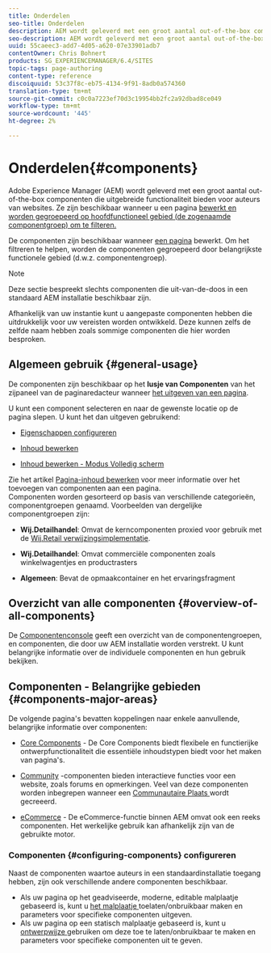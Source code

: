 ```yaml
---
title: Onderdelen
seo-title: Onderdelen
description: AEM wordt geleverd met een groot aantal out-of-the-box componenten die uitgebreide functionaliteit bieden aan auteurs van websites
seo-description: AEM wordt geleverd met een groot aantal out-of-the-box componenten die uitgebreide functionaliteit bieden aan auteurs van websites
uuid: 55caeec3-add7-4d05-a620-07e33901adb7
contentOwner: Chris Bohnert
products: SG_EXPERIENCEMANAGER/6.4/SITES
topic-tags: page-authoring
content-type: reference
discoiquuid: 53c37f8c-eb75-4134-9f91-8adb0a574360
translation-type: tm+mt
source-git-commit: c0c0a7223ef70d3c19954bb2fc2a92dbad8ce049
workflow-type: tm+mt
source-wordcount: '445'
ht-degree: 2%

---
```



# Onderdelen{#components}

Adobe Experience Manager (AEM) wordt geleverd met een groot aantal out-of-the-box componenten die uitgebreide functionaliteit bieden voor auteurs van websites. Ze zijn beschikbaar wanneer u een pagina [bewerkt en worden gegroepeerd op hoofdfunctioneel gebied (de zogenaamde componentgroep) om te filteren.](/help/sites-authoring/editing-content.md)

De componenten zijn beschikbaar wanneer [een pagina](/help/sites-authoring/editing-content.md) bewerkt. Om het filtreren te helpen, worden de componenten gegroepeerd door belangrijkste functionele gebied (d.w.z. componentengroep).

>[!NOTE]
>
>Deze sectie bespreekt slechts componenten die uit-van-de-doos in een standaard AEM installatie beschikbaar zijn.
>
>Afhankelijk van uw instantie kunt u aangepaste componenten hebben die uitdrukkelijk voor uw vereisten worden ontwikkeld. Deze kunnen zelfs de zelfde naam hebben zoals sommige componenten die hier worden besproken.

## Algemeen gebruik {#general-usage}

De componenten zijn beschikbaar op het **lusje van Componenten** van het zijpaneel van de paginaredacteur wanneer [het uitgeven van een pagina](/help/sites-authoring/editing-content.md).

U kunt een component selecteren en naar de gewenste locatie op de pagina slepen. U kunt het dan uitgeven gebruikend:

* [Eigenschappen configureren](/help/sites-authoring/editing-page-properties.md)
* [Inhoud bewerken](/help/sites-authoring/editing-content.md)

* [Inhoud bewerken - Modus Volledig scherm](/help/sites-authoring/editing-content.md#edit-content-full-screen-mode)

Zie het artikel [Pagina-inhoud bewerken](/help/sites-authoring/editing-content.md) voor meer informatie over het toevoegen van componenten aan een pagina.\
Componenten worden gesorteerd op basis van verschillende categorieën, componentgroepen genaamd. Voorbeelden van dergelijke componentgroepen zijn:

* **Wij.Detailhandel**: Omvat de kerncomponenten proxied voor gebruik met de  [Wij.Retail verwijzingsimplementatie](/help/sites-developing/we-retail.md).

* **Wij.Detailhandel**: Omvat commerciële componenten zoals winkelwagentjes en productrasters

* **Algemeen**: Bevat de opmaakcontainer en het ervaringsfragment

## Overzicht van alle componenten {#overview-of-all-components}

De [Componentenconsole](/help/sites-authoring/default-components-console.md) geeft een overzicht van de componentengroepen, en componenten, die door uw AEM installatie worden verstrekt. U kunt belangrijke informatie over de individuele componenten en hun gebruik bekijken.

## Componenten - Belangrijke gebieden {#components-major-areas}

De volgende pagina&#39;s bevatten koppelingen naar enkele aanvullende, belangrijke informatie over componenten:

* [Core Components](https://docs.adobe.com/content/help/en/experience-manager-core-components/using/introduction.html)  - De Core Components biedt flexibele en functierijke ontwerpfunctionaliteit die essentiële inhoudstypen biedt voor het maken van pagina&#39;s.

* [Community](/help/communities/author-communities.md) -componenten bieden interactieve functies voor een website, zoals forums en opmerkingen. Veel van deze componenten worden inbegrepen wanneer een [Communautaire Plaats ](/help/communities/overview.md) wordt gecreeerd.

* [eCommerce](/help/sites-administering/ecommerce.md)  - De eCommerce-functie binnen AEM omvat ook een reeks componenten. Het werkelijke gebruik kan afhankelijk zijn van de gebruikte motor.

### Componenten {#configuring-components} configureren

Naast de componenten waartoe auteurs in een standaardinstallatie toegang hebben, zijn ook verschillende andere componenten beschikbaar.

* Als uw pagina op het geadviseerde, moderne, editable malplaatje gebaseerd is, kunt u [het malplaatje ](/help/sites-authoring/templates.md) toelaten/onbruikbaar maken en parameters voor specifieke componenten uitgeven.
* Als uw pagina op een statisch malplaatje gebaseerd is, kunt u [ontwerpwijze ](/help/sites-authoring/default-components-designmode.md#enable-disable-components) gebruiken om deze toe te laten/onbruikbaar te maken en parameters voor specifieke componenten uit te geven.

